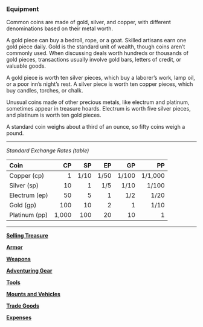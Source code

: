 ### Equipment

Common coins are made of gold, silver, and copper, with different denominations based on their metal worth.

A gold piece can buy a bedroll, rope, or a goat.
Skilled artisans earn one gold piece daily.
Gold is the standard unit of wealth, though coins aren’t commonly used.
When discussing deals worth hundreds or thousands of gold pieces, transactions usually involve gold bars, letters of credit, or valuable goods.

A gold piece is worth ten silver pieces, which buy a laborer’s work, lamp oil, or a poor inn’s night’s rest.
A silver piece is worth ten copper pieces, which buy candles, torches, or chalk.

Unusual coins made of other precious metals, like electrum and platinum, sometimes appear in treasure hoards.
Electrum is worth five silver pieces, and platinum is worth ten gold pieces.

A standard coin weighs about a third of an ounce, so fifty coins weigh a pound.

___
<!-- markdownlint-disable-next-line no-emphasis-as-heading -->
_Standard Exchange Rates (table)_

| Coin          |    CP |   SP |   EP |    GP |      PP |
|:--------------|------:|-----:|-----:|------:|--------:|
| Copper (cp)   |     1 | 1/10 | 1/50 | 1/100 | 1/1,000 |
| Silver (sp)   |    10 |    1 |  1/5 |  1/10 |   1/100 |
| Electrum (ep) |    50 |    5 |    1 |   1/2 |    1/20 |
| Gold (gp)     |   100 |   10 |    2 |     1 |    1/10 |
| Platinum (pp) | 1,000 |  100 |   20 |    10 |       1 |

___

[**Selling Treasure**](./Selling_Treasure.md)

[**Armor**](./Armor.md)

[**Weapons**](./Weapons.md)

[**Adventuring Gear**](./Adventuring_Gear.md)

[**Tools**](./Tools.md)

[**Mounts and Vehicles**](./Mounts_and_Vehicles.md)

[**Trade Goods**](./Trade_Goods.md)

[**Expenses**](./Expenses.md)

